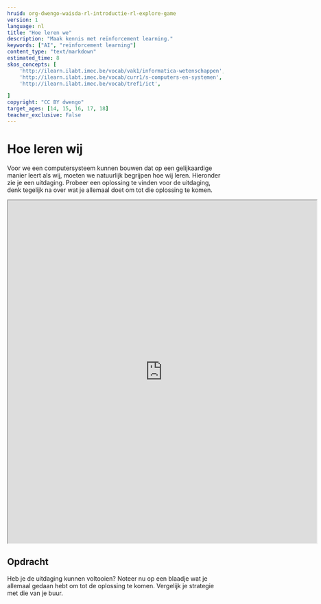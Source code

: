 ```yaml
---
hruid: org-dwengo-waisda-rl-introductie-rl-explore-game
version: 1
language: nl
title: "Hoe leren we"
description: "Maak kennis met reïnforcement learning."
keywords: ["AI", "reïnforcement learning"]
content_type: "text/markdown"
estimated_time: 8
skos_concepts: [
    'http://ilearn.ilabt.imec.be/vocab/vak1/informatica-wetenschappen', 
    'http://ilearn.ilabt.imec.be/vocab/curr1/s-computers-en-systemen',
    'http://ilearn.ilabt.imec.be/vocab/tref1/ict',

]
copyright: "CC BY dwengo"
target_ages: [14, 15, 16, 17, 18]
teacher_exclusive: False
---
```


# Hoe leren wij


Voor we een computersysteem kunnen bouwen dat op een gelijkaardige manier leert als wij, moeten we natuurlijk begrijpen hoe wij leren. Hieronder zie je een uitdaging. Probeer een oplossing te vinden voor de uitdaging, denk tegelijk na over wat je allemaal doet om tot die oplossing te komen.

<iframe src="https://dwengo.org/rl" title="Voorbeeld van een convolutie" width="720px" height="800px"></iframe>

<div class="dwengo-content assignment">
<h2 class="title">Opdracht</h2>
<div class="content">
Heb je de uitdaging kunnen voltooien? Noteer nu op een blaadje wat je allemaal gedaan hebt om tot de oplossing te komen. Vergelijk je strategie met die van je buur. 
</div>
</div>